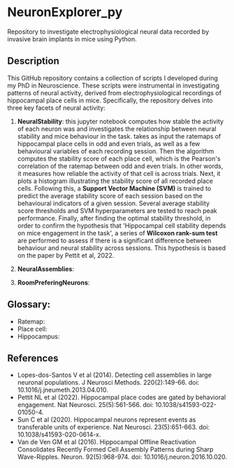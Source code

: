 # NeuronExplorer_py
Repository to investigate electrophysiological neural data recorded by invasive brain implants in mice using Python. 

## Description 
This GitHub repository contains a collection of scripts I developed during my PhD in Neuroscience. These scripts were instrumental in investigating patterns of neural activity, derived from electrophysiological recordings of hippocampal place cells in mice. Specifically, the repository delves into three key facets of neural activity:

1. **NeuralStability**: this jupyter notebook computes how stable the activity of each neuron was and investigates the relationship between neural stability and mice behaviour in the task. takes as input the ratemaps of hippocampal place cells in odd and even trials, as well as a few behavioural variables of each recording session. Then the algorithm computes the stability score of each place cell, which is the Pearson's correlation of the ratemap between odd and even trials. In other words, it measures how reliable the activity of that cell is across trials. Next, it plots a histogram illustrating the stability score of all recorded place cells. Following this, a **Support Vector Machine (SVM)** is trained to predict the average stability score of each session based on the behavioural indicators of a given session. Several average stability score thresholds and SVM hyperparameters are tested to reach peak performance. Finally, after finding the optimal stability threshold, in order to confirm the hypothesis that 'Hippocampal cell stability depends on mice engagement in the task', a series of **Wilcoxon rank-sum test** are performed to assess if there is a significant difference between behaviour and neural stability across sessions. This hypothesis is based on the paper by Pettit et al, 2022. 

2. **NeuralAssemblies**:
   
3. **RoomPreferingNeurons**: 

## Glossary: 

- Ratemap:
- Place cell:
- Hippocampus:
  
## References

- Lopes-dos-Santos V et al (2014). Detecting cell assemblies in large neuronal populations. J Neurosci Methods. 220(2):149-66. doi: 10.1016/j.jneumeth.2013.04.010. 
- Pettit NL et al (2022). Hippocampal place codes are gated by behavioral engagement. Nat Neurosci. 25(5):561-566. doi: 10.1038/s41593-022-01050-4.
- Sun C et al (2020). Hippocampal neurons represent events as transferable units of experience. Nat Neurosci. 23(5):651-663. doi: 10.1038/s41593-020-0614-x.
- Van de Ven GM et al (2016). Hippocampal Offline Reactivation Consolidates Recently Formed Cell Assembly Patterns during Sharp Wave-Ripples. Neuron. 92(5):968-974. doi: 10.1016/j.neuron.2016.10.020.

